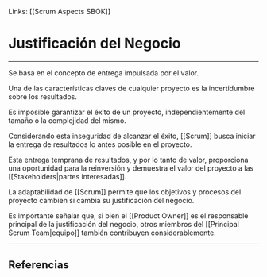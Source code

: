 Links: [[Scrum Aspects SBOK]]

# Justificación del Negocio
---

Se basa en el concepto de entrega impulsada por el valor.

Una de las características claves de cualquier proyecto es la incertidumbre sobre los resultados.

Es imposible garantizar el éxito de un proyecto, independientemente del tamaño o la complejidad del mismo.

Considerando esta inseguridad de alcanzar el éxito, [[Scrum]] busca iniciar la entrega de resultados lo antes posible en el proyecto.

Esta entrega temprana de resultados, y por lo tanto de valor, proporciona una oportunidad para la reinversión y demuestra el valor del proyecto a las [[Stakeholders|partes interesadas]].

La adaptabilidad de [[Scrum]] permite que los objetivos y procesos del proyecto cambien si cambia su justificación del negocio.

Es importante señalar que, si bien el [[Product Owner]] es el responsable principal de la justificación del negocio, otros miembros del [[Principal Scrum Team|equipo]] también contribuyen considerablemente.

---

## Referencias